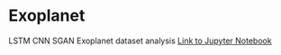 # Exoplanet
LSTM CNN SGAN Exoplanet dataset analysis
[Link to Jupyter Notebook](https://nbviewer.jupyter.org/url/github/Aktharnvdv/Exoplanet/blob/main/exoplanet_visualize.ipynb)
